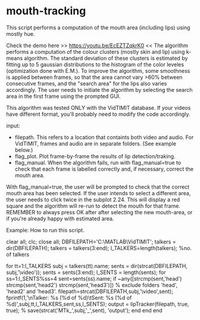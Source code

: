 # mouth-tracking

This script performs a computation of the mouth area (including lips)
using mostly hue. 

Check the demo here >> https://youtu.be/EcEZTZqkrK0 << 
The algorithm performs a computation of the colour
clusters (mostly skin and lip) using k-means algorithm. The standard
deviation of these clusters is estimated by fitting up to 5 gaussian
distributions to the histogram of the color leveles (optimization done
with E.M.). To improve the algorithm, some smoothness is applied
between frames, so that the area cannot vary >60% between consecutive
frames, and the "search area" for the lips also varies accordingly. 
The user needs to initiate the algorithm by selecting the search area in
the first frame using the prompted GUI.

This algorithm was tested ONLY with the VidTIMIT database. If your videos
have different format, you'll probably need to modify the code accordingly. 

input:   
- filepath. This refers to a location that containts both video and
  audio. For VidTIMIT, frames and audio are in separate folders. 
  (See example below.)
- flag_plot. Plot frame-by-frame the results of lip detection/traking.
- flag_manual. When the algorithm fails, run with flag_manual=true to
  check that each frame is labelled correctly and, if necessary, correct 
  the mouth area.

With flag_manual=true, the user will be prompted to check that the
correct mouth area has been selected. If the user intends to select a
different area, the user needs to click twice in the subplot 2.24. 
This will display a red square and the algorithm will re-run to detect
the mouth for that frame. 
REMEMBER to always press OK after after selecting the new mouth-area, or 
if you're already happy with estimated area.

Example: How to run this script.

clear all; clc; close all;
DBFILEPATH='C:\MATLAB\VidTIMIT\';
talkers = dir(DBFILEPATH); talkers = talkers(3:end);
l_TALKERS=length(talkers); %no. of talkers

for tt=1:l_TALKERS
    subj  = talkers(tt).name;
    sents = dir(strcat(DBFILEPATH, subj,'\video')); sents = sents(3:end);
    l_SENTS = length(sents);
    for ss=1:l_SENTS%ss=4
        sent=sents(ss).name;
        if ~any([strcmp(sent,'head') strcmp(sent,'head2') strcmp(sent,'head3')]) 
        % exclude folders 'head', 'head2' and 'head3'.
        filepath=strcat(DBFILEPATH,subj,'\video\',sent);
        fprintf(1,'\nTalker: %s (%d of %d)\tSent: %s (%d of %d)',subj,tt,l_TALKERS,sent,ss,l_SENTS);
        output = lipTracker(filepath, true, true);
%         save(strcat('MTk_',subj,'_',sent), 'output');
        end
    end
end
